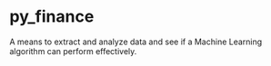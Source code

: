 # py_finance
A means to extract and analyze data and see if a Machine Learning algorithm can perform effectively.

